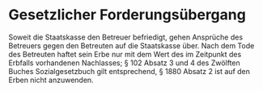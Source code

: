 # Gesetzlicher Forderungsübergang

Soweit die Staatskasse den Betreuer befriedigt, gehen Ansprüche des Betreuers gegen den Betreuten auf die Staatskasse über. Nach dem Tode des Betreuten haftet sein Erbe nur mit dem Wert des im Zeitpunkt des Erbfalls vorhandenen Nachlasses; § 102 Absatz 3 und 4 des Zwölften Buches Sozialgesetzbuch gilt entsprechend, § 1880 Absatz 2 ist auf den Erben nicht anzuwenden.